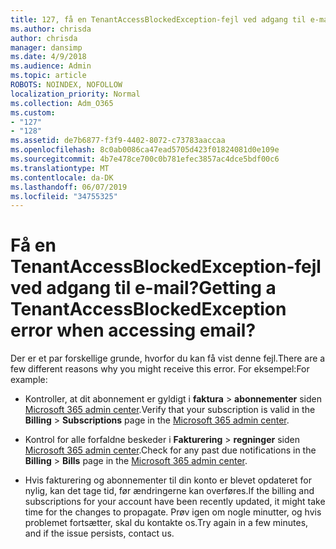 ```yaml
---
title: 127, få en TenantAccessBlockedException-fejl ved adgang til e-mail?
ms.author: chrisda
author: chrisda
manager: dansimp
ms.date: 4/9/2018
ms.audience: Admin
ms.topic: article
ROBOTS: NOINDEX, NOFOLLOW
localization_priority: Normal
ms.collection: Adm_O365
ms.custom:
- "127"
- "128"
ms.assetid: de7b6877-f3f9-4402-8072-c73783aaccaa
ms.openlocfilehash: 8c0ab0086ca47ead5705d423f01824081d0e109e
ms.sourcegitcommit: 4b7e478ce700c0b781efec3857ac4dce5bdf00c6
ms.translationtype: MT
ms.contentlocale: da-DK
ms.lasthandoff: 06/07/2019
ms.locfileid: "34755325"
---
```

# <a name="getting-a-tenantaccessblockedexception-error-when-accessing-email"></a><span data-ttu-id="0c6dd-102">Få en TenantAccessBlockedException-fejl ved adgang til e-mail?</span><span class="sxs-lookup"><span data-stu-id="0c6dd-102">Getting a TenantAccessBlockedException error when accessing email?</span></span>

<span data-ttu-id="0c6dd-103">Der er et par forskellige grunde, hvorfor du kan få vist denne fejl.</span><span class="sxs-lookup"><span data-stu-id="0c6dd-103">There are a few different reasons why you might receive this error.</span></span> <span data-ttu-id="0c6dd-104">For eksempel:</span><span class="sxs-lookup"><span data-stu-id="0c6dd-104">For example:</span></span>

- <span data-ttu-id="0c6dd-105">Kontroller, at dit abonnement er gyldigt i **faktura** \> **abonnementer** siden [Microsoft 365 admin center](https://portal.office.com/adminportal/home#/subscriptions).</span><span class="sxs-lookup"><span data-stu-id="0c6dd-105">Verify that your subscription is valid in the **Billing** \> **Subscriptions** page in the [Microsoft 365 admin center](https://portal.office.com/adminportal/home#/subscriptions).</span></span>

- <span data-ttu-id="0c6dd-106">Kontrol for alle forfaldne beskeder i **Fakturering** \> **regninger** siden [Microsoft 365 admin center](https://portal.office.com/adminportal/home#/billoverview).</span><span class="sxs-lookup"><span data-stu-id="0c6dd-106">Check for any past due notifications in the **Billing** \> **Bills** page in the [Microsoft 365 admin center](https://portal.office.com/adminportal/home#/billoverview).</span></span>

- <span data-ttu-id="0c6dd-107">Hvis fakturering og abonnementer til din konto er blevet opdateret for nylig, kan det tage tid, før ændringerne kan overføres.</span><span class="sxs-lookup"><span data-stu-id="0c6dd-107">If the billing and subscriptions for your account have been recently updated, it might take time for the changes to propagate.</span></span> <span data-ttu-id="0c6dd-108">Prøv igen om nogle minutter, og hvis problemet fortsætter, skal du kontakte os.</span><span class="sxs-lookup"><span data-stu-id="0c6dd-108">Try again in a few minutes, and if the issue persists, contact us.</span></span>
